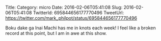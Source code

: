 Title: 
Category: micro
Date: 2016-02-06T05:41:08
Slug: 2016-02-06T05:41:08
TwitterId: 695844656177770496
TweetUrl: https://twitter.com/mark_philpot/status/695844656177770496

Boku dake ga Inai Machi has me in knots each week! I feel like a broken record at this point, but I am in awe at this show.